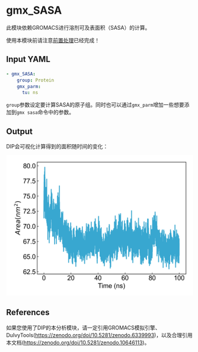 # gmx_SASA

此模块依赖GROMACS进行溶剂可及表面积（SASA）的计算。

使用本模块前请注意[前置处理](https://duivyprocedures-docs.readthedocs.io/en/latest/Framework.html#id7)已经完成！

## Input YAML

```yaml
- gmx_SASA:
    group: Protein
    gmx_parm:
      tu: ns
```

`group`参数设定要计算SASA的原子组。同时也可以通过`gmx_parm`增加一些想要添加到`gmx sasa`命令中的参数。

## Output

DIP会可视化计算得到的面积随时间的变化：

![gmx_SASA](static/gmx_SASA.png)

## References

如果您使用了DIP的本分析模块，请一定引用GROMACS模拟引擎、DuIvyTools(https://zenodo.org/doi/10.5281/zenodo.6339993)，以及合理引用本文档(https://zenodo.org/doi/10.5281/zenodo.10646113)。
